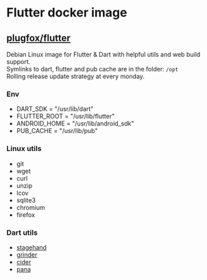 # Flutter docker image  
  
## [plugfox/flutter](https://hub.docker.com/r/plugfox/flutter)  
  
Debian Linux image for Flutter & Dart with helpful utils and web build support.  
Symlinks to dart, flutter and pub cache are in the folder: `/opt`  
Rolling release update strategy at every monday.  
  
### Env  
 + DART_SDK     = "/usr/lib/dart"  
 + FLUTTER_ROOT = "/usr/lib/flutter"  
 + ANDROID_HOME = "/usr/lib/android_sdk"  
 + PUB_CACHE    = "/usr/lib/pub"  
  
### Linux utils 
 + git  
 + wget  
 + curl  
 + unzip  
 + lcov  
 + sqlite3  
 + chromium  
 + firefox  
  
### Dart utils  
 + [stagehand](https://pub.dev/packages/stagehand)  
 + [grinder](https://pub.dev/packages/grinder)  
 + [cider](https://pub.dev/packages/cider)  
 + [pana](https://pub.dev/packages/pana)  
  